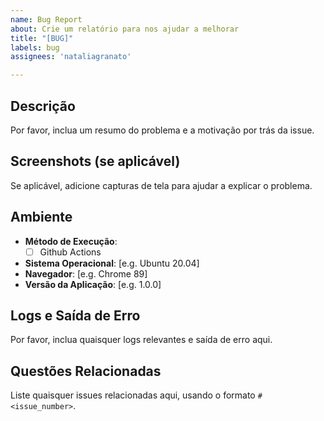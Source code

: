 ```yaml
---
name: Bug Report
about: Crie um relatório para nos ajudar a melhorar
title: "[BUG]"
labels: bug
assignees: 'nataliagranato'

---
```


## Descrição

Por favor, inclua um resumo do problema e a motivação por trás da issue.

## Screenshots (se aplicável)

Se aplicável, adicione capturas de tela para ajudar a explicar o problema.

## Ambiente

- **Método de Execução**:
  - [ ] Github Actions

- **Sistema Operacional**: [e.g. Ubuntu 20.04]
- **Navegador**: [e.g. Chrome 89]
- **Versão da Aplicação**: [e.g. 1.0.0]

## Logs e Saída de Erro

Por favor, inclua quaisquer logs relevantes e saída de erro aqui.

## Questões Relacionadas

Liste quaisquer issues relacionadas aqui, usando o formato `#<issue_number>`.
